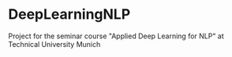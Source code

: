 # DeepLearningNLP
Project for the seminar course "Applied Deep Learning for NLP" at Technical University Munich
